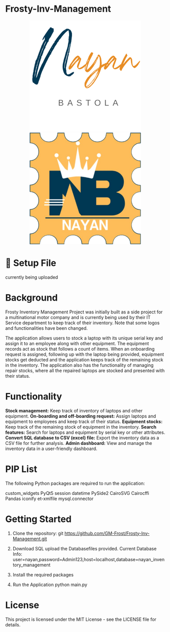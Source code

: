 # Frosty-Inv-Management
<p align="center">
  <img src="https://raw.githubusercontent.com/GM-Frost/Frosty-Inv-Management/master/Images/App-Logo-Main.png" width="350" title="hover text">
  <img src="https://raw.githubusercontent.com/GM-Frost/Frosty-Inv-Management/master/Images/App-Icon.png" width="350" alt="accessibility text">
</p>

# 🔗 Setup File 
currently being uploaded

# Background
Frosty Inventory Management Project was initially built as a side project for a multinational motor company and is currently being used by their IT Service department to keep track of their inventory. 
Note that some logos and functionalities have been changed.

The application allows users to stock a laptop with its unique serial key and assign it to an employee along with other equipment.
The equipment records act as stock that follows a count of items. When an onboarding request is assigned, following up with the laptop being provided, equipment stocks get deducted and the application keeps track of the remaining stock in the inventory. 
The application also has the functionality of managing repair stocks, where all the repaired laptops are stocked and presented with their status.

# Functionality

**Stock management:** Keep track of inventory of laptops and other equipment.
**On-boarding and off-boarding request:** Assign laptops and equipment to employees and keep track of their status.
**Equipment stocks:** Keep track of the remaining stock of equipment in the inventory.
**Search features:** Search for laptops and equipment by serial key or other attributes.
**Convert SQL database to CSV (excel) file:** Export the inventory data as a CSV file for further analysis.
**Admin dashboard:** View and manage the inventory data in a user-friendly dashboard.

# PIP List

The following Python packages are required to run the application:

custom_widgets
PyQt5
session
datetime
PySide2
CairoSVG
Cairocffi
Pandas
iconify
et-xmlfile
mysql.connector

# Getting Started
1) Clone the repository:
git https://github.com/GM-Frost/Frosty-Inv-Management.git

2) Download SQL
upload the Databasefiles provided.
Current Database Info: user=nayan,password=Admin123,host=localhost,database=nayan_inventory_management

3) Install the required packages

4) Run the Application
python main.py

# License
This project is licensed under the MIT License - see the LICENSE file for details.
